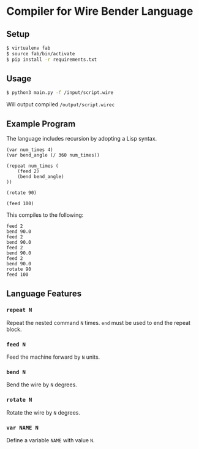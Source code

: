 # Compiler for Wire Bender Language

## Setup

```sh
$ virtualenv fab
$ source fab/bin/activate
$ pip install -r requirements.txt
```

## Usage

```sh
$ python3 main.py -f /input/script.wire
```

Will output compiled `/output/script.wirec`

## Example Program

The language includes recursion by adopting a Lisp syntax.

```
(var num_times 4)
(var bend_angle (/ 360 num_times))

(repeat num_times (
    (feed 2)
    (bend bend_angle)
))

(rotate 90)

(feed 100)
```

This compiles to the following:

```
feed 2
bend 90.0
feed 2
bend 90.0
feed 2
bend 90.0
feed 2
bend 90.0
rotate 90
feed 100
```

## Language Features

### `repeat N`

Repeat the nested command `N` times. `end` must be used to end the repeat block.

### `feed N`

Feed the machine forward by `N` units.

### `bend N`

Bend the wire by `N` degrees.

### `rotate N`

Rotate the wire by `N` degrees.

### `var NAME N`

Define a variable `NAME` with value `N`.
